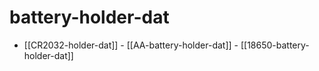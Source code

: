 
# battery-holder-dat

- [[CR2032-holder-dat]] - [[AA-battery-holder-dat]] - [[18650-battery-holder-dat]]


